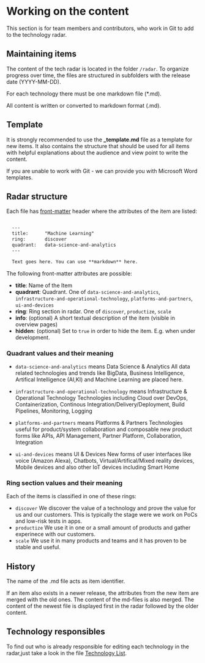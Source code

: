 # Working on the content
This section is for team members and contributors, who work in Git to add to the technology radar.

## Maintaining items

The content of the tech radar is located in the folder  `/radar`. To organize progress over time, the files are structured in subfolders with the release date (YYYY-MM-DD).

For each technology there must be one markdown file (*.md).

All content is written or converted to markdown format (.md).

## Template

It is strongly recommended to use the **_template.md** file as a template for new items.
It also contains the structure that should be used for all items with helpful explanations about the audience and view point to write the content.

If you are unable to work with Git - we can provide you with Microsoft Word templates.

## Radar structure

Each file has [front-matter](https://github.com/jxson/front-matter) header where the attributes of the item are listed:

```markdown

  ---
  title:      "Machine Learning"
  ring:       discover
  quadrant:   data-science-and-analytics
  ---

  Text goes here. You can use **markdown** here.

```

The following front-matter attributes are possible:

- **title**: Name of the Item
- **quadrant**: Quadrant. One of `data-science-and-analytics`, `infrastructure-and-operational-technology`, `platforms-and-partners`, `ui-and-devices`
- **ring**: Ring section in radar. One of `discover`, `productize`, `scale`
- **info**: (optional) A short textual description of the item (visible in overview pages)
- **hidden**: (optional) Set to `true` in order to hide the item. E.g. when under development.

### Quadrant values and their meaning ####
- `data-science-and-analytics` means Data Science & Analytics
All data related technologies and trends like BigData, Business Intelligence, Artifical Intelligence (AI,KI) and Machine Learning are placed here.

- `infrastructure-and-operational-technology` means Infrastructure & Operational Technology
Technologies including Cloud over DevOps, Containerization, Continous Integration/Delivery/Deployment, Build Pipelines, Monitoring, Logging

- `platforms-and-partners` means Platforms & Partners
Technologies useful for product/system collaboration and composable new product forms like APIs, API Management, Partner Platform, Collaboration, Integration
- `ui-and-devices` means UI & Devices
New forms of user interfaces like voice (Amazon Alexa), Chatbots, Virtual/Artifical/Mixed reality devices, Mobile devices and also other IoT devices including Smart Home

### Ring section values and their meaning ####

Each of the items is classified in one of these rings:
- `discover`
 We discover the value of a technology and prove the value for us and our customers. This is typically the stage were we work on PoCs and low-risk tests in apps.
- `productize`
We use it in one or a small amount of products and gather experinece with our customers.
- `scale`
We use it in many products and teams and it has proven to be stable and useful.

## History

The name of the .md file acts as item identifier.

If an item also exists in a newer release, the attributes from the new item are merged with the old ones.
The content of the md-files is also merged. The content of the newest file is displayed first in the radar followed by the older content.

## Technology responsibles
To find out who is already responsible for editing each technology in the radar,just take a look in the file [Technology List](../technologylist.md).
